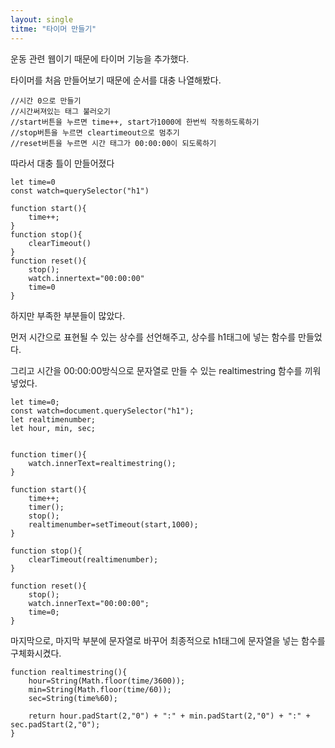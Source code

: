 ```yaml
---
layout: single
titme: "타이머 만들기"
---
```


운동 관련 웹이기 때문에 타이머 기능을 추가했다.

타이머를 처음 만들어보기 때문에 순서를 대충 나열해봤다.

```
//시간 0으로 만들기
//시간써져있는 태그 불러오기
//start버튼을 누르면 time++, start가1000에 한번씩 작동하도록하기
//stop버튼을 누르면 cleartimeout으로 멈추기
//reset버튼을 누르면 시간 태그가 00:00:00이 되도록하기
```

따라서 대충 틀이 만들어졌다

```
let time=0
const watch=querySelector("h1")

function start(){
    time++;
}
function stop(){
    clearTimeout()
}
function reset(){
    stop();
    watch.innertext="00:00:00"
    time=0
}
```

하지만 부족한 부분들이 많았다.

먼저 시간으로 표현될 수 있는 상수를 선언해주고, 상수를 h1태그에 넣는 함수를 만들었다.

그리고 시간을 00:00:00방식으로 문자열로 만들 수 있는 realtimestring 함수를 끼워넣었다.

```
let time=0;
const watch=document.querySelector("h1");
let realtimenumber;
let hour, min, sec;


function timer(){
    watch.innerText=realtimestring();
}

function start(){
    time++;
    timer();
    stop();
    realtimenumber=setTimeout(start,1000);
}

function stop(){
    clearTimeout(realtimenumber);
}

function reset(){
    stop();
    watch.innerText="00:00:00";
    time=0;
}
```

마지막으로, 마지막 부분에 문자열로 바꾸어 최종적으로 h1태그에 문자열을 넣는 함수를 구체화시켰다.

```
function realtimestring(){
    hour=String(Math.floor(time/3600));
    min=String(Math.floor(time/60));
    sec=String(time%60);

    return hour.padStart(2,"0") + ":" + min.padStart(2,"0") + ":" + sec.padStart(2,"0");
}
```


